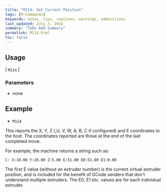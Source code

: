 ```yaml
---
title: "M114: Get Current Position" 
tags: [M-Commands]
keywords: notes, tips, cautions, warnings, admonitions
last_updated: July 3, 2016
summary: "ToDo Add Summary"
permalink: M114.html
toc: false
---
```



## Usage ##

| `M114` |


### Parameters ###
+ none

## Example ##

+ `M114`

This reports the X, Y, Z (,U, V, W, A, B, C if configured) and E coordinates to the host. 
The coordinates reported are those at the end of the last completed move.

For example, the machine returns a string such as:

```
C: X:10.00 Y:20.00 Z:5.00 E:51.00 E0:51.00 E1:0.00
```

The first E value (without an extruder number) is the current virtual extruder position, and is included for the benefit of GCode senders that don't understand multiple extruders. The E0, E1 etc. values are for each individual extruder.

